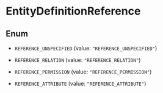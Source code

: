 

# EntityDefinitionReference

## Enum


* `REFERENCE_UNSPECIFIED` (value: `"REFERENCE_UNSPECIFIED"`)

* `REFERENCE_RELATION` (value: `"REFERENCE_RELATION"`)

* `REFERENCE_PERMISSION` (value: `"REFERENCE_PERMISSION"`)

* `REFERENCE_ATTRIBUTE` (value: `"REFERENCE_ATTRIBUTE"`)



